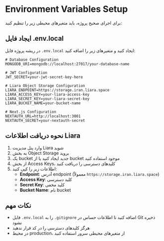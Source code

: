 # Environment Variables Setup

برای اجرای صحیح پروژه، باید متغیرهای محیطی زیر را تنظیم کنید:

## ایجاد فایل .env.local

در ریشه پروژه فایل `.env.local` ایجاد کنید و متغیرهای زیر را اضافه کنید:

```env
# Database Configuration
MONGODB_URI=mongodb://localhost:27017/your-database-name

# JWT Configuration
JWT_SECRET=your-jwt-secret-key-here

# Liara Object Storage Configuration
LIARA_ENDPOINT=https://storage.iran.liara.space
LIARA_ACCESS_KEY=your-liara-access-key
LIARA_SECRET_KEY=your-liara-secret-key
LIARA_BUCKET_NAME=your-bucket-name

# Next.js Configuration
NEXTAUTH_URL=http://localhost:3001
NEXTAUTH_SECRET=your-nextauth-secret
```

## نحوه دریافت اطلاعات Liara

1. وارد پنل مدیریت Liara شوید
2. به بخش Object Storage بروید
3. یک bucket جدید ایجاد کنید یا از bucket موجود استفاده کنید
4. از بخش Access Keys، کلیدهای دسترسی را دریافت کنید
5. اطلاعات زیر را کپی کنید:
   - **Endpoint**: آدرس endpoint (معمولاً `https://storage.iran.liara.space`)
   - **Access Key**: کلید دسترسی
   - **Secret Key**: کلید مخفی
   - **Bucket Name**: نام bucket

## نکات مهم

- فایل `.env.local` را به `.gitignore` اضافه کنید تا اطلاعات حساس در Git ذخیره نشود
- هرگز کلیدهای دسترسی را در کد قرار ندهید
- در محیط production، از متغیرهای محیطی سرور استفاده کنید
